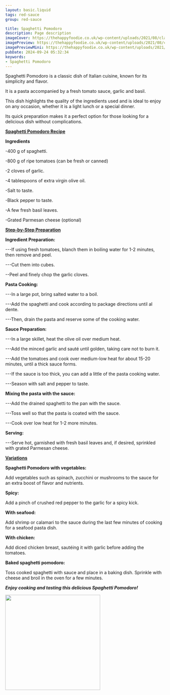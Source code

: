 ```yaml
---
layout: basic.liquid
tags: red-sauce
group: red-sauce

title: Spaghetti Pomodoro
description: Page description
imageCover: https://thehappyfoodie.co.uk/wp-content/uploads/2021/08/classic_tomato_spaghetti_21645_s900x0_c854x499_l0x420.png
imagePreview: https://thehappyfoodie.co.uk/wp-content/uploads/2021/08/classic_tomato_spaghetti_21645_s900x0_c854x499_l0x420.png
imagePreviewMini: https://thehappyfoodie.co.uk/wp-content/uploads/2021/08/classic_tomato_spaghetti_21645_s900x0_c854x499_l0x420.png
pubDate: 2024-09-24 05:32:34
keywords:
- Spaghetti Pomodoro
---
```



Spaghetti Pomodoro is a classic dish of Italian cuisine, known for its simplicity and flavor.

It is a pasta accompanied by a fresh tomato sauce, garlic and basil.

This dish highlights the quality of the ingredients used and is ideal to enjoy on any occasion, whether it is a light lunch or a special dinner.

Its quick preparation makes it a perfect option for those looking for a delicious dish without complications.

<u><b>Spaghetti Pomodoro Recipe</b></u>

<b>Ingredients</b>

-400 g of spaghetti.

-800 g of ripe tomatoes (can be fresh or canned)

-2 cloves of garlic.

-4 tablespoons of extra virgin olive oil.

-Salt to taste.

-Black pepper to taste.

-A few fresh basil leaves.

-Grated Parmesan cheese (optional)

<u><b>Step-by-Step Preparation</b></u>

<b>Ingredient Preparation:</b>

---If using fresh tomatoes, blanch them in boiling water for 1-2 minutes, then remove and peel.

---Cut them into cubes.

--Peel and finely chop the garlic cloves.

<b>Pasta Cooking:</b>

---In a large pot, bring salted water to a boil.

---Add the spaghetti and cook according to package directions until al dente.

---Then, drain the pasta and reserve some of the cooking water.

<b>Sauce Preparation:</b>

---In a large skillet, heat the olive oil over medium heat.

---Add the minced garlic and sauté until golden, taking care not to burn it.

---Add the tomatoes and cook over medium-low heat for about 15-20 minutes, until a thick sauce forms.

---If the sauce is too thick, you can add a little of the pasta cooking water.

---Season with salt and pepper to taste.

<b>Mixing the pasta with the sauce:</b>

---Add the drained spaghetti to the pan with the sauce.

---Toss well so that the pasta is coated with the sauce.

---Cook over low heat for 1-2 more minutes.

<b>Serving:</b>

---Serve hot, garnished with fresh basil leaves and, if desired, sprinkled with grated Parmesan cheese.

<u><b>Variations</b></u>

<b>Spaghetti Pomodoro with vegetables:</b>

Add vegetables such as spinach, zucchini or mushrooms to the sauce for an extra boost of flavor and nutrients.

<b>Spicy:</b>

Add a pinch of crushed red pepper to the garlic for a spicy kick.

<b>With seafood:</b>

Add shrimp or calamari to the sauce during the last few minutes of cooking for a seafood pasta dish.

<b>With chicken:</b>

Add diced chicken breast, sautéing it with garlic before adding the tomatoes.

<b>Baked spaghetti pomodoro:</b>

Toss cooked spaghetti with sauce and place in a baking dish. Sprinkle with cheese and broil in the oven for a few minutes.

<b><i>Enjoy cooking and tasting this delicious Spaghetti Pomodoro!</i></b>


<img src="https://www.allrecipes.com/thmb/iZmE8xvusvYu16RIMZLdG1HX3OM=/1500x0/filters:no_upscale():max_bytes(150000):strip_icc()/254517-spaghetti-sauce-with-fresh-tomatoes-3x2-79-609ce4edcafb4191b609180163fed92b.jpg" width="300" height="300">